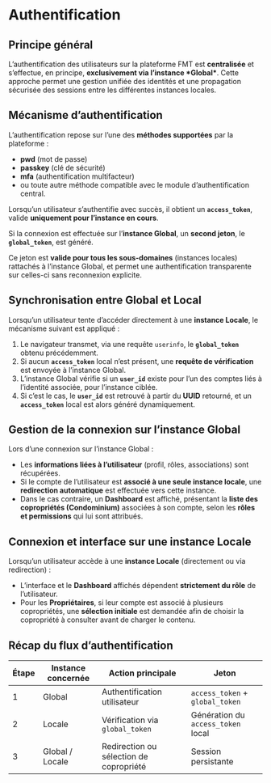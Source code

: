 

# Authentification

## Principe général

L’authentification des utilisateurs sur la plateforme FMT est **centralisée** et s’effectue, en principe, **exclusivement via l’instance \*Global\***.
Cette approche permet une gestion unifiée des identités et une propagation sécurisée des sessions entre les différentes instances locales.



## Mécanisme d’authentification

L’authentification repose sur l’une des **méthodes supportées** par la plateforme :

- **pwd** (mot de passe)
- **passkey** (clé de sécurité)
- **mfa** (authentification multifacteur)
- ou toute autre méthode compatible avec le module d’authentification central.

Lorsqu’un utilisateur s’authentifie avec succès, il obtient un **`access_token`**, valide **uniquement pour l’instance en cours**.

Si la connexion est effectuée sur l’**instance Global**, un **second jeton**, le **`global_token`**, est généré.

Ce jeton est **valide pour tous les sous-domaines** (instances locales) rattachés à l’instance Global, et permet une authentification transparente sur celles-ci sans reconnexion explicite.



## Synchronisation entre Global et Local

Lorsqu’un utilisateur tente d’accéder directement à une **instance Locale**, le mécanisme suivant est appliqué :

1. Le navigateur transmet, via une requête `userinfo`, le **`global_token`** obtenu précédemment.
2. Si aucun **`access_token`** local n’est présent, une **requête de vérification** est envoyée à l’instance Global.
3. L’instance Global vérifie si un **`user_id`** existe pour l’un des comptes liés à l’identité associée, pour l’instance ciblée.
4. Si c’est le cas, le **`user_id`** est retrouvé à partir du **UUID** retourné, et un **`access_token`** local est alors généré dynamiquement.



## Gestion de la connexion sur l’instance Global

Lors d’une connexion sur l’instance Global :

- Les **informations liées à l’utilisateur** (profil, rôles, associations) sont récupérées.
- Si le compte de l’utilisateur est **associé à une seule instance locale**, une **redirection automatique** est effectuée vers cette instance.
- Dans le cas contraire, un **Dashboard** est affiché, présentant la **liste des copropriétés (Condominium)** associées à son compte, selon les **rôles et permissions** qui lui sont attribués.



## Connexion et interface sur une instance Locale

Lorsqu’un utilisateur accède à une **instance Locale** (directement ou via redirection) :

- L’interface et le **Dashboard** affichés dépendent **strictement du rôle** de l’utilisateur.
- Pour les **Propriétaires**, si leur compte est associé à plusieurs copropriétés, une **sélection initiale** est demandée afin de choisir la copropriété à consulter avant de charger le contenu.



## Récap du flux d’authentification

| Étape | Instance concernée | Action principale                       | Jeton                              |
| ----- | ------------------ | --------------------------------------- | ---------------------------------- |
| 1     | Global             | Authentification utilisateur            | `access_token` + `global_token`    |
| 2     | Locale             | Vérification via `global_token`         | Génération du `access_token` local |
| 3     | Global / Locale    | Redirection ou sélection de copropriété | Session persistante                |



